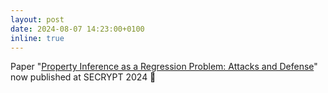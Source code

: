 ```yaml
---
layout: post
date: 2024-08-07 14:23:00+0100
inline: true
---
```


Paper "<a href="https://doi.org/10.5220/0012863800003767" target="_blank">Property Inference as a Regression Problem: Attacks and Defense</a>" now published at SECRYPT 2024 🎉 